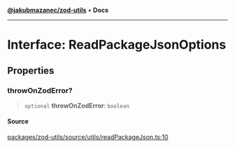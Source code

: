 [**@jakubmazanec/zod-utils**](../README.md) • **Docs**

---

# Interface: ReadPackageJsonOptions

## Properties

### throwOnZodError?

> `optional` **throwOnZodError**: `boolean`

#### Source

[packages/zod-utils/source/utils/readPackageJson.ts:10](https://github.com/jakubmazanec/js-tools/blob/7be96c9bc335915647cfe729050b17fe2580309a/packages/zod-utils/source/utils/readPackageJson.ts#L10)
